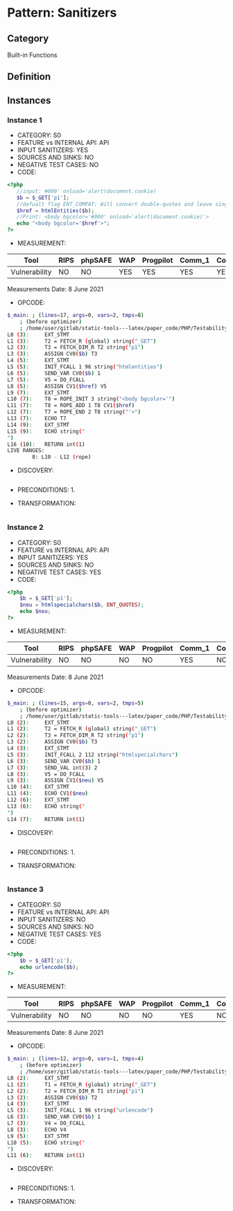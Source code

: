 # Pattern: Sanitizers

## Category

Built-in Functions

## Definition

## Instances

### Instance 1

- CATEGORY: S0
- FEATURE vs INTERNAL API: API
- INPUT SANITIZERS:  YES
- SOURCES AND SINKS: NO 
- NEGATIVE TEST CASES: NO
- CODE:

```php
<?php
   //input: #000' onload='alert(document.cookie)
   $b = $_GET['p1'];
   //defualt flag ENT_COMPAT: Will convert double-quotes and leave single-quotes alone
   $href = htmlEntities($b);
   //Print: <body bgcolor='#000' onload='alert(document.cookie)'>
   echo "<body bgcolor='$href'>";
?>
```

- MEASUREMENT:

| Tool          | RIPS | phpSAFE | WAP  | Progpilot | Comm_1 | Comm_2 | Correct |
| ------------- | ---- | ------- | ---- | --------- | ------- | --------- | ------- |
| Vulnerability |  NO  |  NO     | YES  |     YES   |  YES    |  YES      | YES     |
Measurements Date: 8 June 2021

- OPCODE:

```bash
$_main: ; (lines=17, args=0, vars=2, tmps=8)
    ; (before optimizer)
    ; /home/user/gitlab/static-tools---latex/paper_code/PHP/Testability_Patterns/119_sanitizers/first_ex/first_ex.php:1-10
L0 (3):     EXT_STMT
L1 (3):     T2 = FETCH_R (global) string("_GET")
L2 (3):     T3 = FETCH_DIM_R T2 string("p1")
L3 (3):     ASSIGN CV0($b) T3
L4 (5):     EXT_STMT
L5 (5):     INIT_FCALL 1 96 string("htmlentities")
L6 (5):     SEND_VAR CV0($b) 1
L7 (5):     V5 = DO_FCALL
L8 (5):     ASSIGN CV1($href) V5
L9 (7):     EXT_STMT
L10 (7):    T8 = ROPE_INIT 3 string("<body bgcolor='")
L11 (7):    T8 = ROPE_ADD 1 T8 CV1($href)
L12 (7):    T7 = ROPE_END 2 T8 string("'>")
L13 (7):    ECHO T7
L14 (9):    EXT_STMT
L15 (9):    ECHO string("
")
L16 (10):   RETURN int(1)
LIVE RANGES:
        8: L10 - L12 (rope)
```

- DISCOVERY:

```bash

```

- PRECONDITIONS:
   1.

- TRANSFORMATION: 

```

```

### Instance 2

- CATEGORY: S0
- FEATURE vs INTERNAL API: API
- INPUT SANITIZERS:  YES
- SOURCES AND SINKS: NO 
- NEGATIVE TEST CASES: YES
- CODE:

```php
<?php
	$b = $_GET['p1'];
	$neu = htmlspecialchars($b, ENT_QUOTES);
	echo $neu;
?>
```

- MEASUREMENT:

| Tool          | RIPS | phpSAFE | WAP  | Progpilot | Comm_1 | Comm_2 | Correct |
| ------------- | ---- | ------- | ---- | --------- | ------- | --------- | ------- |
| Vulnerability | NO   | NO      | NO   | NO        | YES     | NO        | NO      |

Measurements Date: 8 June 2021

- OPCODE:

```bash
$_main: ; (lines=15, args=0, vars=2, tmps=5)
    ; (before optimizer)
    ; /home/user/gitlab/static-tools---latex/paper_code/PHP/Testability_Patterns/119_sanitizers/second_ex/second_ex.php:1-7
L0 (2):     EXT_STMT
L1 (2):     T2 = FETCH_R (global) string("_GET")
L2 (2):     T3 = FETCH_DIM_R T2 string("p1")
L3 (2):     ASSIGN CV0($b) T3
L4 (3):     EXT_STMT
L5 (3):     INIT_FCALL 2 112 string("htmlspecialchars")
L6 (3):     SEND_VAR CV0($b) 1
L7 (3):     SEND_VAL int(3) 2
L8 (3):     V5 = DO_FCALL
L9 (3):     ASSIGN CV1($neu) V5
L10 (4):    EXT_STMT
L11 (4):    ECHO CV1($neu)
L12 (6):    EXT_STMT
L13 (6):    ECHO string("
")
L14 (7):    RETURN int(1)
```

- DISCOVERY:

```bash

```

- PRECONDITIONS:
  1.

- TRANSFORMATION: 

```

```

### Instance 3

- CATEGORY: S0
- FEATURE vs INTERNAL API: API
- INPUT SANITIZERS:  NO
- SOURCES AND SINKS: NO 
- NEGATIVE TEST CASES: YES
- CODE:

```php
<?php
	$b = $_GET['p1'];
	echo urlencode($b);
?>
```

- MEASUREMENT:

| Tool          | RIPS | phpSAFE | WAP  | Progpilot | Comm_1 | Comm_2 | Correct |
| ------------- | ---- | ------- | ---- | --------- | ------- | --------- | ------- |
| Vulnerability | NO   | NO      | NO   | NO        | YES     | NO        | NO      |

Measurements Date: 8 June 2021

- OPCODE:

```bash
$_main: ; (lines=12, args=0, vars=1, tmps=4)
    ; (before optimizer)
    ; /home/user/gitlab/static-tools---latex/paper_code/PHP/Testability_Patterns/119_sanitizers/third_ex/125_urlencode.php:1-6
L0 (2):     EXT_STMT
L1 (2):     T1 = FETCH_R (global) string("_GET")
L2 (2):     T2 = FETCH_DIM_R T1 string("p1")
L3 (2):     ASSIGN CV0($b) T2
L4 (3):     EXT_STMT
L5 (3):     INIT_FCALL 1 96 string("urlencode")
L6 (3):     SEND_VAR CV0($b) 1
L7 (3):     V4 = DO_FCALL
L8 (3):     ECHO V4
L9 (5):     EXT_STMT
L10 (5):    ECHO string("
")
L11 (6):    RETURN int(1)
```

- DISCOVERY:

```bash

```

- PRECONDITIONS:
  1.

- TRANSFORMATION: 

```

```

